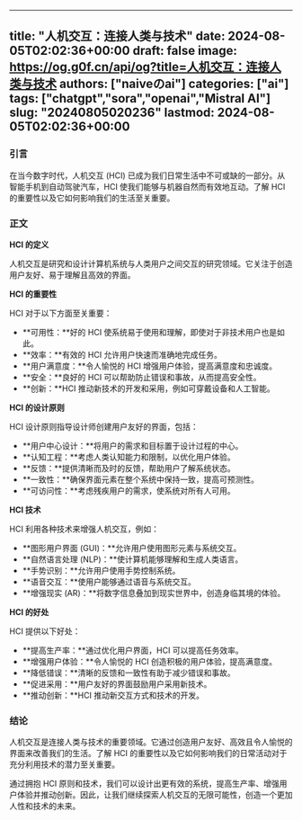 
---
title: "人机交互：连接人类与技术"
date: 2024-08-05T02:02:36+00:00
draft: false
image: https://og.g0f.cn/api/og?title=人机交互：连接人类与技术
authors: ["naiveのai"]
categories: ["ai"]
tags: ["chatgpt","sora","openai","Mistral AI"]
slug: "20240805020236"
lastmod: 2024-08-05T02:02:36+00:00
---
### 引言

在当今数字时代，人机交互 (HCI) 已成为我们日常生活中不可或缺的一部分。从智能手机到自动驾驶汽车，HCI 使我们能够与机器自然而有效地互动。了解 HCI 的重要性以及它如何影响我们的生活至关重要。

### 正文

**HCI 的定义**

人机交互是研究和设计计算机系统与人类用户之间交互的研究领域。它关注于创造用户友好、易于理解且高效的界面。

**HCI 的重要性**

HCI 对于以下方面至关重要：

- **可用性：**好的 HCI 使系统易于使用和理解，即使对于非技术用户也是如此。
- **效率：**有效的 HCI 允许用户快速而准确地完成任务。
- **用户满意度：**令人愉悦的 HCI 增强用户体验，提高满意度和忠诚度。
- **安全：**良好的 HCI 可以帮助防止错误和事故，从而提高安全性。
- **创新：**HCI 推动新技术的开发和采用，例如可穿戴设备和人工智能。

**HCI 的设计原则**

HCI 设计原则指导设计师创建用户友好的界面，包括：

- **用户中心设计：**将用户的需求和目标置于设计过程的中心。
- **认知工程：**考虑人类认知能力和限制，以优化用户体验。
- **反馈：**提供清晰而及时的反馈，帮助用户了解系统状态。
- **一致性：**确保界面元素在整个系统中保持一致，提高可预测性。
- **可访问性：**考虑残疾用户的需求，使系统对所有人可用。

**HCI 技术**

HCI 利用各种技术来增强人机交互，例如：

- **图形用户界面 (GUI)：**允许用户使用图形元素与系统交互。
- **自然语言处理 (NLP)：**使计算机能够理解和生成人类语言。
- **手势识别：**允许用户使用手势控制系统。
- **语音交互：**使用户能够通过语音与系统交互。
- **增强现实 (AR)：**将数字信息叠加到现实世界中，创造身临其境的体验。

**HCI 的好处**

HCI 提供以下好处：

- **提高生产率：**通过优化用户界面，HCI 可以提高任务效率。
- **增强用户体验：**令人愉悦的 HCI 创造积极的用户体验，提高满意度。
- **降低错误：**清晰的反馈和一致性有助于减少错误和事故。
- **促进采用：**用户友好的界面鼓励用户采用新技术。
- **推动创新：**HCI 推动新交互方式和技术的开发。

### 结论

人机交互是连接人类与技术的重要领域。它通过创造用户友好、高效且令人愉悦的界面来改善我们的生活。了解 HCI 的重要性以及它如何影响我们的日常活动对于充分利用技术的潜力至关重要。

通过拥抱 HCI 原则和技术，我们可以设计出更有效的系统，提高生产率、增强用户体验并推动创新。因此，让我们继续探索人机交互的无限可能性，创造一个更加人性和技术的未来。